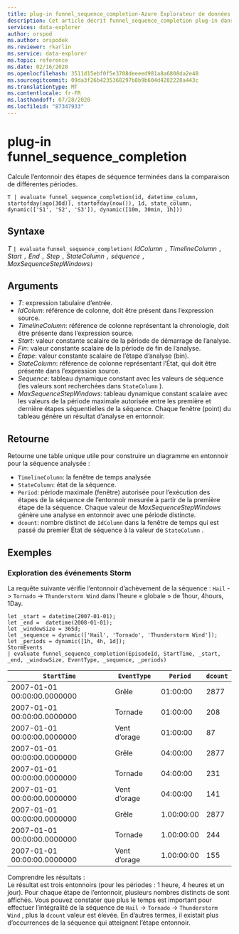```yaml
---
title: plug-in funnel_sequence_completion-Azure Explorateur de données
description: Cet article décrit funnel_sequence_completion plug-in dans Azure Explorateur de données.
services: data-explorer
author: orspod
ms.author: orspodek
ms.reviewer: rkarlin
ms.service: data-explorer
ms.topic: reference
ms.date: 02/16/2020
ms.openlocfilehash: 3511d15ebf0f5e3708deeeed981a8a6808da2e48
ms.sourcegitcommit: 09da3f26b4235368297b8b9b604d4282228a443c
ms.translationtype: MT
ms.contentlocale: fr-FR
ms.lasthandoff: 07/28/2020
ms.locfileid: "87347933"
---
```

# <a name="funnel_sequence_completion-plugin"></a>plug-in funnel_sequence_completion

Calcule l’entonnoir des étapes de séquence terminées dans la comparaison de différentes périodes.

```kusto
T | evaluate funnel_sequence_completion(id, datetime_column, startofday(ago(30d)), startofday(now()), 1d, state_column, dynamic(['S1', 'S2', 'S3']), dynamic([10m, 30min, 1h]))
```

## <a name="syntax"></a>Syntaxe

*T* `| evaluate` `funnel_sequence_completion(` *IdColumn* `,` *TimelineColumn* `,` *Start* `,` *End* `,` *Step* `,` *StateColumn* `,` *séquence* `,` *MaxSequenceStepWindows*`)`

## <a name="arguments"></a>Arguments

* *T*: expression tabulaire d’entrée.
* *IdColum*: référence de colonne, doit être présent dans l’expression source.
* *TimelineColumn*: référence de colonne représentant la chronologie, doit être présente dans l’expression source.
* *Start*: valeur constante scalaire de la période de démarrage de l’analyse.
* *Fin*: valeur constante scalaire de la période de fin de l’analyse.
* *Étape*: valeur constante scalaire de l’étape d’analyse (bin).
* *StateColumn*: référence de colonne représentant l’État, qui doit être présente dans l’expression source.
* *Sequence*: tableau dynamique constant avec les valeurs de séquence (les valeurs sont recherchées dans `StateColumn` ).
* *MaxSequenceStepWindows*: tableau dynamique constant scalaire avec les valeurs de la période maximale autorisée entre les première et dernière étapes séquentielles de la séquence. Chaque fenêtre (point) du tableau génère un résultat d’analyse en entonnoir.

## <a name="returns"></a>Retourne

Retourne une table unique utile pour construire un diagramme en entonnoir pour la séquence analysée :

* `TimelineColumn`: la fenêtre de temps analysée
* `StateColumn`: état de la séquence.
* `Period`: période maximale (fenêtre) autorisée pour l’exécution des étapes de la séquence de l’entonnoir mesurée à partir de la première étape de la séquence. Chaque valeur de *MaxSequenceStepWindows* génère une analyse en entonnoir avec une période distincte. 
* `dcount`: nombre distinct de `IdColumn` dans la fenêtre de temps qui est passé du premier État de séquence à la valeur de `StateColumn` .

## <a name="examples"></a>Exemples

### <a name="exploring-storm-events"></a>Exploration des événements Storm 

La requête suivante vérifie l’entonnoir d’achèvement de la séquence : `Hail`  ->  `Tornado`  ->  `Thunderstorm Wind` dans l’heure « globale » de 1hour, 4hours, 1Day. 

<!-- csl: https://help.kusto.windows.net:443/Samples -->
```kusto
let _start = datetime(2007-01-01);
let _end =  datetime(2008-01-01);
let _windowSize = 365d;
let _sequence = dynamic(['Hail', 'Tornado', 'Thunderstorm Wind']);
let _periods = dynamic([1h, 4h, 1d]);
StormEvents
| evaluate funnel_sequence_completion(EpisodeId, StartTime, _start, _end, _windowSize, EventType, _sequence, _periods) 
```

|`StartTime`|`EventType`|`Period`|`dcount`|
|---|---|---|---|
|2007-01-01 00:00:00.0000000|Grêle|01:00:00|2877|
|2007-01-01 00:00:00.0000000|Tornade|01:00:00|208|
|2007-01-01 00:00:00.0000000|Vent d’orage|01:00:00|87|
|2007-01-01 00:00:00.0000000|Grêle|04:00:00|2877|
|2007-01-01 00:00:00.0000000|Tornade|04:00:00|231|
|2007-01-01 00:00:00.0000000|Vent d’orage|04:00:00|141|
|2007-01-01 00:00:00.0000000|Grêle|1.00:00:00|2877|
|2007-01-01 00:00:00.0000000|Tornade|1.00:00:00|244|
|2007-01-01 00:00:00.0000000|Vent d’orage|1.00:00:00|155|

Comprendre les résultats :  
Le résultat est trois entonnoirs (pour les périodes : 1 heure, 4 heures et un jour). Pour chaque étape de l’entonnoir, plusieurs nombres distincts de sont affichés. Vous pouvez constater que plus le temps est important pour effectuer l’intégralité de la séquence de `Hail`  ->  `Tornado`  ->  `Thunderstorm Wind` , plus la `dcount` valeur est élevée. En d’autres termes, il existait plus d’occurrences de la séquence qui atteignent l’étape entonnoir.
